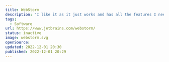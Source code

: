 ```yaml
---
title: WebStorm
description: 'I like it as it just works and has all the features I need built-in.'
tags:
  - Software
url: https://www.jetbrains.com/webstorm/
status: inactive
image: webstorm.svg
openSource:
updated: 2022-12-01 20:30
published: 2022-12-01 20:29
---
```

